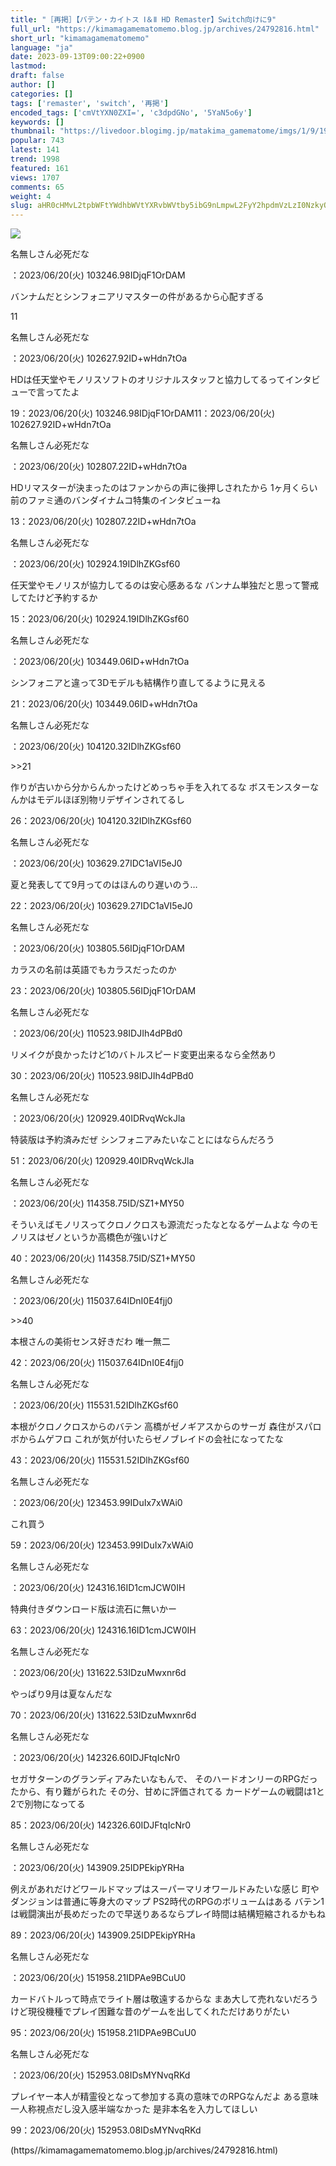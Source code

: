 ```yaml
---
title: "［再掲］【バテン・カイトス Ⅰ＆Ⅱ HD Remaster】Switch向けに9"
full_url: "https://kimamagamematomemo.blog.jp/archives/24792816.html"
short_url: "kimamagamematomemo"
language: "ja"
date: 2023-09-13T09:00:22+0900
lastmod: 
draft: false
author: []
categories: []
tags: ['remaster', 'switch', '再掲']
encoded_tags: ['cmVtYXN0ZXI=', 'c3dpdGNo', '5YaN5o6y']
keywords: []
thumbnail: "https://livedoor.blogimg.jp/matakima_gamematome/imgs/1/9/19b300a1.jpg"
popular: 743
latest: 141
trend: 1998
featured: 161
views: 1707
comments: 65
weight: 4
slug: aHR0cHMvL2tpbWFtYWdhbWVtYXRvbWVtby5ibG9nLmpwL2FyY2hpdmVzLzI0NzkyODE2Lmh0bWw=
---
```


![](https://livedoor.blogimg.jp/matakima_gamematome/imgs/1/9/19b300a1.jpg)

<div><p id='sure8' class='selectionsure'></p><p class='ui-sortable-handle'>名無しさん必死だな </p>：2023/06/20(火) 103246.98IDjqF1OrDAM<p name='surebodymain' class='surebody_jqF1OrDAM' id='surebody19'>バンナムだとシンフォニアリマスターの件があるから心配すぎる</p>11 <p class='ui-sortable-handle'>名無しさん必死だな </p>：2023/06/20(火) 102627.92ID+wHdn7tOa<p name='surebodymain' class='surebody_wHdn7tOa' id='surebody11'>HDは任天堂やモノリスソフトのオリジナルスタッフと協力してるってインタビューで言ってたよ</p><p>19：2023/06/20(火) 103246.98IDjqF1OrDAM11：2023/06/20(火) 102627.92ID+wHdn7tOa</p><p class='ui-sortable-handle'>名無しさん必死だな </p>：2023/06/20(火) 102807.22ID+wHdn7tOa<p name='surebodymain' class='surebody_wHdn7tOa' id='surebody13'>HDリマスターが決まったのはファンからの声に後押しされたから 1ヶ月くらい前のファミ通のバンダイナムコ特集のインタビューね</p><p>13：2023/06/20(火) 102807.22ID+wHdn7tOa</p><p class='ui-sortable-handle'>名無しさん必死だな </p>：2023/06/20(火) 102924.19IDlhZKGsf60<p name='surebodymain' class='surebody_lhZKGsf60' id='surebody15'>任天堂やモノリスが協力してるのは安心感あるな バンナム単独だと思って警戒してたけど予約するか</p><p>15：2023/06/20(火) 102924.19IDlhZKGsf60</p><p id='sure19' class='selectionsure'></p><p class='ui-sortable-handle'>名無しさん必死だな </p>：2023/06/20(火) 103449.06ID+wHdn7tOa<p name='surebodymain' class='surebody_wHdn7tOa' id='surebody21'>シンフォニアと違って3Dモデルも結構作り直してるように見える </p><p>21：2023/06/20(火) 103449.06ID+wHdn7tOa</p><p class='ui-sortable-handle'>名無しさん必死だな </p>：2023/06/20(火) 104120.32IDlhZKGsf60<p name='surebodymain' class='surebody_lhZKGsf60' id='surebody26'><p class='ui-sortable-handle'>>>21</p> 作りが古いから分からんかったけどめっちゃ手を入れてるな ボスモンスターなんかはモデルほぼ別物リデザインされてるし</p><p>26：2023/06/20(火) 104120.32IDlhZKGsf60</p><p class='ui-sortable-handle'>名無しさん必死だな </p>：2023/06/20(火) 103629.27IDC1aVI5eJ0<p name='surebodymain' class='surebody_C1aVI5eJ0' id='surebody22'>夏と発表してて9月ってのはほんのり遅いのう…</p><p>22：2023/06/20(火) 103629.27IDC1aVI5eJ0</p><p class='ui-sortable-handle'>名無しさん必死だな </p>：2023/06/20(火) 103805.56IDjqF1OrDAM<p name='surebodymain' class='surebody_jqF1OrDAM' id='surebody23'>カラスの名前は英語でもカラスだったのか</p><p>23：2023/06/20(火) 103805.56IDjqF1OrDAM</p><p class='ui-sortable-handle'>名無しさん必死だな </p>：2023/06/20(火) 110523.98IDJIh4dPBd0<p name='surebodymain' class='surebody_JIh4dPBd0' id='surebody30'>リメイクが良かったけど1のバトルスピード変更出来るなら全然あり</p><p>30：2023/06/20(火) 110523.98IDJIh4dPBd0</p><p class='ui-sortable-handle'>名無しさん必死だな </p>：2023/06/20(火) 120929.40IDRvqWckJla<p name='surebodymain' class='surebody_RvqWckJla' id='surebody51'> 特装版は予約済みだぜ シンフォニアみたいなことにはならんだろう</p><p>51：2023/06/20(火) 120929.40IDRvqWckJla</p><p class='ui-sortable-handle'>名無しさん必死だな </p>：2023/06/20(火) 114358.75ID/SZ1+MY50<p name='surebodymain' class='surebody_SZ1MY50' id='surebody40'>そういえばモノリスってクロノクロスも源流だったなとなるゲームよな 今のモノリスはゼノというか高橋色が強いけど</p><p>40：2023/06/20(火) 114358.75ID/SZ1+MY50</p><p class='ui-sortable-handle'>名無しさん必死だな </p>：2023/06/20(火) 115037.64IDnI0E4fjj0<p name='surebodymain' class='surebody_nI0E4fjj0' id='surebody42'><p class='ui-sortable-handle'>>>40</p> 本根さんの美術センス好きだわ 唯一無二</p><p>42：2023/06/20(火) 115037.64IDnI0E4fjj0</p><p class='ui-sortable-handle'>名無しさん必死だな </p>：2023/06/20(火) 115531.52IDlhZKGsf60<p name='surebodymain' class='surebody_lhZKGsf60' id='surebody43'>本根がクロノクロスからのバテン 高橋がゼノギアスからのサーガ 森住がスパロボからムゲフロ これが気が付いたらゼノブレイドの会社になってたな</p><p>43：2023/06/20(火) 115531.52IDlhZKGsf60</p><p class='ui-sortable-handle'>名無しさん必死だな </p>：2023/06/20(火) 123453.99IDuIx7xWAi0<p name='surebodymain' class='surebody_uIx7xWAi0' id='surebody59'>これ買う</p><p>59：2023/06/20(火) 123453.99IDuIx7xWAi0</p><p class='ui-sortable-handle'>名無しさん必死だな </p>：2023/06/20(火) 124316.16ID1cmJCW0IH<p name='surebodymain' class='surebody_1cmJCW0IH' id='surebody63'>特典付きダウンロード版は流石に無いかー</p><p>63：2023/06/20(火) 124316.16ID1cmJCW0IH</p><p class='ui-sortable-handle'>名無しさん必死だな </p>：2023/06/20(火) 131622.53IDzuMwxnr6d<p name='surebodymain' class='surebody_zuMwxnr6d' id='surebody70'>やっぱり9月は夏なんだな</p><p>70：2023/06/20(火) 131622.53IDzuMwxnr6d</p><p class='ui-sortable-handle'>名無しさん必死だな </p>：2023/06/20(火) 142326.60IDJFtqIcNr0<p name='surebodymain' class='surebody_JFtqIcNr0' id='surebody85'>セガサターンのグランディアみたいなもんで、 そのハードオンリーのRPGだったから、有り難がられた その分、甘めに評価されてる カードゲームの戦闘は1と2で別物になってる</p><p>85：2023/06/20(火) 142326.60IDJFtqIcNr0</p><p class='ui-sortable-handle'>名無しさん必死だな </p>：2023/06/20(火) 143909.25IDPEkipYRHa<p name='surebodymain' class='surebody_PEkipYRHa' id='surebody89'>例えがあれだけどワールドマップはスーパーマリオワールドみたいな感じ 町やダンジョンは普通に等身大のマップ PS2時代のRPGのボリュームはある バテン1は戦闘演出が長めだったので早送りあるならプレイ時間は結構短縮されるかもね</p><p>89：2023/06/20(火) 143909.25IDPEkipYRHa</p><p class='ui-sortable-handle'>名無しさん必死だな </p>：2023/06/20(火) 151958.21IDPAe9BCuU0<p name='surebodymain' class='surebody_PAe9BCuU0' id='surebody95'>カードバトルって時点でライト層は敬遠するからな まあ大して売れないだろうけど現役機種でプレイ困難な昔のゲームを出してくれただけありがたい</p><p>95：2023/06/20(火) 151958.21IDPAe9BCuU0</p><p class='ui-sortable-handle'>名無しさん必死だな </p>：2023/06/20(火) 152953.08IDsMYNvqRKd<p name='surebodymain' class='surebody_sMYNvqRKd' id='surebody99'>プレイヤー本人が精霊役となって参加する真の意味でのRPGなんだよ ある意味一人称視点だし没入感半端なかった 是非本名を入力してほしい</p><p>99：2023/06/20(火) 152953.08IDsMYNvqRKd</p><p id='preview_dispAffi'></p></div>

(https//kimamagamematomemo.blog.jp/archives/24792816.html)
